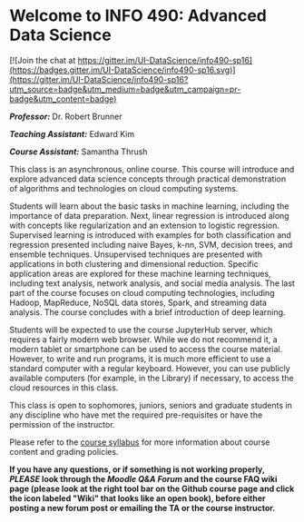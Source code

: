 # Welcome to INFO 490: Advanced Data Science #

[![Join the chat at https://gitter.im/UI-DataScience/info490-sp16](https://badges.gitter.im/UI-DataScience/info490-sp16.svg)](https://gitter.im/UI-DataScience/info490-sp16?utm_source=badge&utm_medium=badge&utm_campaign=pr-badge&utm_content=badge)

***Professor:*** Dr. Robert Brunner

***Teaching Assistant:***  Edward Kim

***Course Assistant:*** Samantha Thrush

This class is an asynchronous, online course. This course will introduce
and explore advanced data science concepts through practical
demonstration of algorithms and technologies on cloud computing systems.

Students will learn about the basic tasks in machine learning, including
the importance of data preparation. Next, linear regression is
introduced along with concepts like regularization and an extension to
logistic regression. Supervised learning is introduced with examples for
both classification and regression presented including naive Bayes,
k-nn, SVM, decision trees, and ensemble techniques. Unsupervised
techniques are presented with applications in both clustering and
dimensional reduction. Specific application areas are explored for
these machine learning techniques, including text analysis, network
analysis, and social media analysis. The last part of the course focuses
on cloud computing technologies, including Hadoop, MapReduce, NoSQL data
stores, Spark, and streaming data analysis. The course concludes with a
brief introduction of deep learning.

Students will be expected to use the course JupyterHub server, which
requires a fairly modern web browser. While we do not recommend it, a
modern tablet or smartphone can be used to access the course material.
However, to write and run programs, it is much more efficient to use a
standard computer with a regular keyboard. However, you can use
publicly available computers (for example, in the Library) if
necessary, to access the cloud resources in this class.

This class is open to sophomores, juniors, seniors and graduate students
in any discipline who have met the required pre-requisites or have the
permission of the instructor.

Please refer to the [course syllabus](orientation/syllabus.md) for more
information about course content and grading policies.

**If you have any questions, or if something is not working properly,
*PLEASE* look through the _Moodle Q&A Forum_ and the course FAQ wiki
page (please look at the right tool bar on the Github course page and
click the icon labeled "Wiki" that looks like an open book), before
either posting a new forum post or emailing the TA or the course
instructor.**
